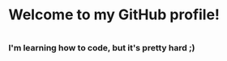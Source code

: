 <h1>Welcome to my GitHub profile!<h1/>

<h3>I'm learning how to code, but it's pretty hard ;) <h3/>
  
  
